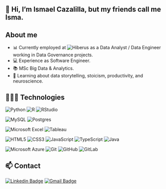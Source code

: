 
## 👋 Hi, I’m Ismael Cazalilla, but my friends call me Isma.

## About me
- 📊 Currently employed at ![Hiberus](https://www.hiberus.com/en) as a Data Analyst / Data Engineer working in Data Governance projects.
- 💻 Experience as Software Engineer.
- 📚 MSc Big Data & Analytics.
- 📘 Learning about data storytelling, stoicism, productivity, and neuroscience.


## 👨🏻‍💻 Technologies

![Python](https://img.shields.io/badge/python-3670A0?style=for-the-badge&logo=python&logoColor=ffdd54)
![R](https://img.shields.io/badge/r-%23276DC3?style=for-the-badge&logo=r&logoColor=white)
![RStudio](https://img.shields.io/badge/RStudio-75AADB?style=for-the-badge&logo=RStudio&logoColor=white) 

![MySQL](https://img.shields.io/badge/-MySQL-316192?style=for-the-badge&logo=mysql&logoColor=white)
![Postgres](https://img.shields.io/badge/PostgreSQL-316192?style=for-the-badge&logo=postgresql&logoColor=white)

![Microsoft Excel](https://img.shields.io/badge/Microsoft_Excel-217346?style=for-the-badge&logo=microsoft-excel&logoColor=white)
![Tableau](https://img.shields.io/badge/Tableau-E97627?style=for-the-badge&logo=Tableau&logoColor=white)

![HTML5](https://img.shields.io/badge/html5-%23E34F26.svg?style=for-the-badge&logo=html5&logoColor=white)
![CSS3](https://img.shields.io/badge/-CSS3-1572B6?style=for-the-badge&logo=css3)
![JavaScript](https://img.shields.io/badge/-JavaScript-black?style=for-the-badge&logo=javascript)
![TypeScript](https://img.shields.io/badge/-TypeScript-007ACC?style=for-the-badge&logo=typescript&logoColor=white)
![Java](https://img.shields.io/badge/java-%23ED8B00.svg?style=for-the-badge&logo=java&logoColor=white)

![Microsoft Azure](https://img.shields.io/badge/Microsoft%20Azure-232F7E?style=for-the-badge&logo=microsoft-azure)
![Git](https://img.shields.io/badge/git-%23F05033.svg?style=for-the-badge&logo=git&logoColor=white)
![GitHub](https://img.shields.io/badge/-GitHub-181717?style=for-the-badge&logo=github)
![GitLab](https://img.shields.io/badge/gitlab-%23181717.svg?style=for-the-badge&logo=gitlab&logoColor=white)


## 📫 Contact
[![Linkedin Badge](https://img.shields.io/badge/-ismaelcazalilla-blue?style=for-the-badge&logo=Linkedin&logoColor=white&link=https://www.linkedin.com/in/ismaelcazalilla/)](https://www.linkedin.com/in/ismaelcazalilla/)
[![Gmail Badge](https://img.shields.io/badge/-ismael.cazalilla@gmail.com-c14438?style=for-the-badge&logo=Gmail&logoColor=white&link=mailto:ismael.cazalilla@gmail.com)](mailto:ismael.cazalilla@gmail.com)


<!---
ismaelcazalilla/ismaelcazalilla is a ✨ special ✨ repository because its `README.md` (this file) appears on your GitHub profile.
You can click the Preview link to take a look at your changes.
--->
